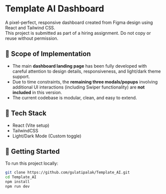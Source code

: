# Template AI Dashboard

A pixel-perfect, responsive dashboard created from Figma design using React and Tailwind CSS.  
This project is submitted as part of a hiring assignment. Do not copy or reuse without permission.

## 📌 Scope of Implementation

- The main **dashboard landing page** has been fully developed with careful attention to design details, responsiveness, and light/dark theme support.
- Due to time constraints, the **remaining three modals/popups** involving additional UI interactions (including Swiper functionality) are **not included** in this version.
- The current codebase is modular, clean, and easy to extend.

## 🔧 Tech Stack

- React (Vite setup)
- TailwindCSS
- Light/Dark Mode (Custom toggle)

## 🚀 Getting Started

To run this project locally:

```bash
git clone https://github.com/gulatipalak/Template_AI.git
cd Template_AI
npm install
npm run dev
